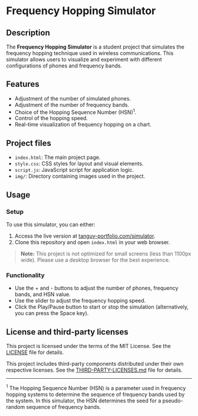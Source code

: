 # Frequency Hopping Simulator

## Description

The **Frequency Hopping Simulator** is a student project that simulates the frequency hopping technique used in wireless
communications. This simulator allows users to visualize and experiment with different configurations of phones and
frequency bands.

## Features

- Adjustment of the number of simulated phones.
- Adjustment of the number of frequency bands.
- Choice of the Hopping Sequence Number (HSN)<sup>1</sup>.
- Control of the hopping speed.
- Real-time visualization of frequency hopping on a chart.

## Project files

- `index.html`: The main project page.
- `style.css`: CSS styles for layout and visual elements.
- `script.js`: JavaScript script for application logic.
- `img/`: Directory containing images used in the project.

## Usage

### Setup

To use this simulator, you can either:

1. Access the live version at [tanguy-portfolio.com/simulator](https://tanguy-portfolio.com/simulator).
2. Clone this repository and open `index.html` in your web browser.

> **Note:** This project is not optimized for small screens (less than 1100px wide). Please use a desktop browser for
> the best experience.

### Functionality

- Use the + and - buttons to adjust the number of phones, frequency bands, and HSN value.
- Use the slider to adjust the frequency hopping speed.
- Click the Play/Pause button to start or stop the simulation (alternatively, you can press the Space key).

## License and third-party licenses

This project is licensed under the terms of the MIT License. See the [LICENSE](LICENSE) file for details.

This project includes third-party components distributed under their own respective licenses. See
the [THIRD-PARTY-LICENSES.md](THIRD-PARTY-LICENSES.md) file for details.

---

<sup>1</sup> The Hopping Sequence Number (HSN) is a parameter used in frequency hopping systems to determine the
sequence of frequency bands used by the system. In this simulator, the HSN determines the seed for a pseudo-random
sequence of frequency bands.
